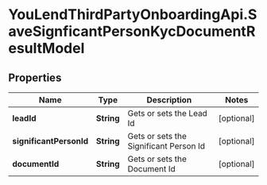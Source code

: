 # YouLendThirdPartyOnboardingApi.SaveSignficantPersonKycDocumentResultModel

## Properties

Name | Type | Description | Notes
------------ | ------------- | ------------- | -------------
**leadId** | **String** | Gets or sets the Lead Id | [optional] 
**significantPersonId** | **String** | Gets or sets the Significant Person Id | [optional] 
**documentId** | **String** | Gets or sets the Document Id | [optional] 



